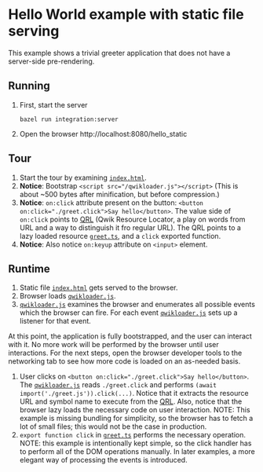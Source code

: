 # Hello World example with static file serving

This example shows a trivial greeter application that does not have a server-side pre-rendering.

## Running

1. First, start the server

   ```
   bazel run integration:server
   ```

2. Open the browser http://localhost:8080/hello_static

## Tour

1. Start the tour by examining [`index.html`](./index.html).
2. **Notice**: Bootstrap `<script src="/qwikloader.js"></script>` (This is about ~500 bytes after minification, but before compression.)
3. **Notice**: `on:click` attribute present on the button: `<button on:click="./greet.click">Say hello</button>`. The value side of `on:click` points to [QRL](../../client/import#QRL) (Qwik Resource Locator, a play on words from URL and a way to distinguish it fro regular URL). The QRL points to a lazy loaded resource [`greet.ts`](./greet.ts), and a `click` exported function.
4. **Notice**: Also notice `on:keyup` attribute on `<input>` element.

## Runtime

1. Static file [`index.html`](./index.html) gets served to the browser.
1. Browser loads [`qwikloader.js`](../../client/qwikloader.ts).
1. [`qwikloader.js`](../../client/qwikloader.ts) examines the browser and enumerates all possible events which the browser can fire. For each event [`qwikloader.js`](../../client/qwikloader.ts) sets up a listener for that event.

At this point, the application is fully bootstrapped, and the user can interact with it. No more work will be performed by the browser until user interactions. For the next steps, open the browser developer tools to the networking tab to see how more code is loaded on an as-needed basis.

1. User clicks on `<button on:click="./greet.click">Say hello</button>`. The [`qwikloader.js`](../../client/qwikloader.ts) reads `./greet.click` and performs `(await import('./greet.js')).click(...)`. Notice that it extracts the resource URL and symbol name to execute from the [QRL](../../client/import#QRL). Also, notice that the browser lazy loads the necessary code on user interaction. NOTE: This example is missing bundling for simplicity, so the browser has to fetch a lot of small files; this would not be the case in production.
1. `export function click` in [`greet.ts`](./greet.ts) performs the necessary operation. NOTE: this example is intentionally kept simple, so the click handler has to perform all of the DOM operations manually. In later examples, a more elegant way of processing the events is introduced.
